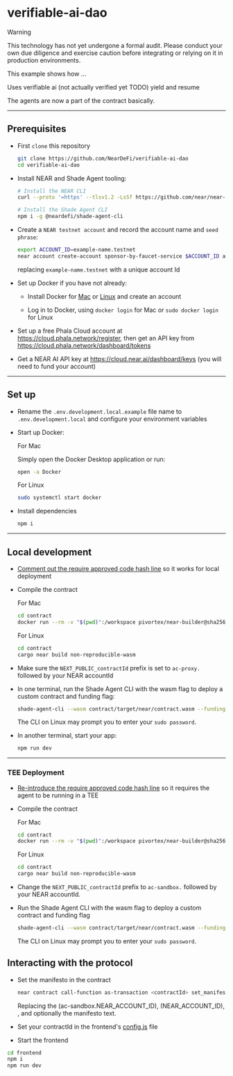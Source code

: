 # verifiable-ai-dao

> [!WARNING]  
> This technology has not yet undergone a formal audit. Please conduct your own due diligence and exercise caution before integrating or relying on it in production environments.

This example shows how ...

Uses verifiable ai (not actually verified yet TODO) 
yield and resume 

The agents are now a part of the contract basically.

---

## Prerequisites

- First `clone` this repository

    ```bash
    git clone https://github.com/NearDeFi/verifiable-ai-dao
    cd verifiable-ai-dao
    ```

- Install NEAR and Shade Agent tooling:

    ```bash
    # Install the NEAR CLI
    curl --proto '=https' --tlsv1.2 -LsSf https://github.com/near/near-cli-rs/releases/latest/download/near-cli-rs-installer.sh | sh

    # Install the Shade Agent CLI
    npm i -g @neardefi/shade-agent-cli
    ```

- Create a `NEAR testnet account` and record the account name and `seed phrase`:

    ```bash
    export ACCOUNT_ID=example-name.testnet
    near account create-account sponsor-by-faucet-service $ACCOUNT_ID autogenerate-new-keypair save-to-keychain network-config testnet create
    ```

    replacing `example-name.testnet` with a unique account Id

- Set up Docker if you have not already:

  - Install Docker for [Mac](https://docs.docker.com/desktop/setup/install/mac-install/) or [Linux](https://docs.docker.com/desktop/setup/install/linux/) and create an account

  - Log in to Docker, using `docker login` for Mac or `sudo docker login` for Linux

- Set up a free Phala Cloud account at https://cloud.phala.network/register, then get an API key from https://cloud.phala.network/dashboard/tokens

- Get a NEAR AI API key at https://cloud.near.ai/dashboard/keys (you will need to fund your account)

---

## Set up

- Rename the `.env.development.local.example` file name to `.env.development.local` and configure your environment variables

- Start up Docker:

    For Mac

    Simply open the Docker Desktop application or run:

    ```bash
    open -a Docker
    ```

    For Linux

    ```bash
    sudo systemctl start docker
    ```

- Install dependencies 

  ```bash
  npm i
  ```

---

## Local development

- [Comment out the require approved code hash line](./contract/src/dao.rs#L106) so it works for local deployment

- Compile the contract

    For Mac

    ```bash
    cd contract
    docker run --rm -v "$(pwd)":/workspace pivortex/near-builder@sha256:cdffded38c6cff93a046171269268f99d517237fac800f58e5ad1bcd8d6e2418 cargo near build non-reproducible-wasm
    ```

    For Linux

    ```bash
    cd contract
    cargo near build non-reproducible-wasm
    ``` 

- Make sure the `NEXT_PUBLIC_contractId` prefix is set to `ac-proxy.` followed by your NEAR accountId

- In one terminal, run the Shade Agent CLI with the wasm flag to deploy a custom contract and funding flag:

  ```bash
  shade-agent-cli --wasm contract/target/near/contract.wasm --funding 7 
  ```

  The CLI on Linux may prompt you to enter your `sudo password`.

- In another terminal, start your app:

  ```bash
  npm run dev
  ```

---

### TEE Deployment

- [Re-introduce the require approved code hash line](./contract/src/dao.rs#L106) so it requires the agent to be running in a TEE

- Compile the contract

    For Mac

    ```bash
    cd contract
    docker run --rm -v "$(pwd)":/workspace pivortex/near-builder@sha256:cdffded38c6cff93a046171269268f99d517237fac800f58e5ad1bcd8d6e2418 cargo near build non-reproducible-wasm
    ```

    For Linux

    ```bash
    cd contract
    cargo near build non-reproducible-wasm
    ``` 

- Change the `NEXT_PUBLIC_contractId` prefix to `ac-sandbox.` followed by your NEAR accountId.

- Run the Shade Agent CLI with the wasm flag to deploy a custom contract and funding flag

    ```bash
    shade-agent-cli --wasm contract/target/near/contract.wasm --funding 7
    ```

    The CLI on Linux may prompt you to enter your `sudo password`.

## Interacting with the protocol

- Set the manifesto in the contract

    ```bash
    near contract call-function as-transaction <contractId> set_manifesto json-args '{"manifesto_text": "You only approve gaming related proposals, reject everything else"}' prepaid-gas '100.0 Tgas' attached-deposit '0 NEAR' sign-as <accountId> network-config testnet sign-with-seed-phrase '<seed phrase>' --seed-phrase-hd-path 'm/44'\''/397'\''/0'\''' send
    ```

    Replacing the <contractId> (ac-sandbox.NEAR_ACCOUNT_ID), <accountId> (NEAR_ACCOUNT_ID), <seed phrase>, and optionally the manifesto text.

- Set your contractId in the frontend's [config.js](./frontend/src/config.js) file

- Start the frontend

```bash
cd frontend
npm i
npm run dev
```